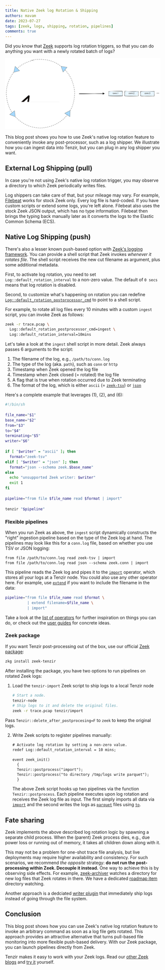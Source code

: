 ```yaml
---
title: Native Zeek log Rotation & Shipping
authors: mavam
date: 2023-07-27
tags: [zeek, logs, shipping, rotation, pipelines]
comments: true
---
```


Did you know that [Zeek](http://zeek.org) supports log rotation triggers, so
that you can do anything you want with a newly rotated batch of logs?

![Zeek Log Rotation](zeek-log-rotation.excalidraw.svg)

<!-- truncate -->

This blog post shows you how to use Zeek's native log rotation feature to
conveniently invoke any post-processor, such as a log shipper. We illustrate how
you can ingest data into Tenzir, but you can plug in any log shipper you want.

## External Log Shipping (pull)

In case you're not using Zeek's native log rotation trigger, you may observe a
directory to which Zeek periodically writes files.

Log shippers can take care of that, but your mileage may vary. For example,
[Filebeat][filebeat] works for stock Zeek only. Every log file is hard-coded. If
you have custom scripts or extend some logs, you're left alone. Filebeat also
uses the stock Zeek JSON output, which has no type information. Filebeat then
brings the typing back manually later as it converts the logs to the Elastic
Common Schema (ECS).

[filebeat]: https://www.elastic.co/guide/en/beats/filebeat/current/filebeat-module-zeek.html

## Native Log Shipping (push)

There's also a lesser known push-based option with [Zeek's logging
framework](https://docs.zeek.org/en/master/frameworks/logging.html). You can
provide a shell script that Zeek invokes *whenever it rotates file*. The shell
script receives the new cut filename as argument, plus some additional metadata.

First, to activate log rotation, you need to set
`Log::default_rotation_interval` to a non-zero value. The default of `0 secs`
means that log rotation is disabled.

Second, to customize what's happening on rotation you can redefine
[`Log::default_rotation_postprocessor_cmd`](https://docs.zeek.org/en/master/scripts/base/frameworks/logging/main.zeek.html#id-Log::default_rotation_postprocessor_cmd)
to point to a shell script.

For example, to rotate all log files every 10 minutes with a custom `ingest`
script, you can invoke Zeek as follows:

```bash
zeek -r trace.pcap \
  Log::default_rotation_postprocessor_cmd=ingest \
  Log::default_rotation_interval=10mins
```

Let's take a look at the `ingest` shell script in more detail. Zeek always
passes 6 arguments to the script:

1. The filename of the log, e.g., `/path/to/conn.log`
2. The type of the log (aka. `path`), such as `conn` or `http`
3. Timestamp when Zeek opened the log file
4. Timestamp when Zeek closed (= rotated) the log file
5. A flag that is true when rotation occurred due to Zeek terminating
6. The format of the log, which is either `ascii` (=
   [`zeek-tsv`](/formats/zeek-tsv)) or [`json`](/formats/json)

Here's a complete example that leverages (1), (2), and (6):

```bash title="ingest"
#!/bin/sh

file_name="$1"
base_name="$2"
from="$3"
to="$4"
terminating="$5"
writer="$6"

if [ "$writer" = "ascii" ]; then
  format="zeek-tsv"
elif [ "$writer" = "json" ]; then
  format="json --schema zeek.$base_name"
else
  echo "unsupported Zeek writer: $writer"
  exit 1
fi

pipeline="from file $file_name read $format | import"

tenzir "$pipeline"
```

### Flexible pipelines

When you run Zeek as above, the `ingest` script dynamically constructs the
"right" ingestion pipeline based on the type of the Zeek log at hand. The
pipelines may look like this for a `conn.log` file, based on whether you use TSV
or JSON logging:

```
from file /path/to/conn.log read zeek-tsv | import
from file /path/to/conn.log read json --schema zeek.conn | import
```

This pipeline reads the Zeek log and pipes it to the
[`import`](/operators/sinks/import) operator, which stores all your logs at a
Tenzir node. You could also use any other operator here. For example, use
[`extend`](/operators/transformations/extend) if you want to include the
filename in the data:

```bash
pipeline="from file $file_name read $format \
          | extend filename=$file_name \
          | import"
```

Take a look at the [list of operators](/operators) for further inspiration on
things you can do, or check out the [user guides](/user-guides) for concrete
ideas.

### Zeek package

If you want Tenzir post-processing out of the box, use our official [Zeek
package](https://github.com/tenzir/zeek-tenzir):

```bash
zkg install zeek-tenzir
```

After installing the package, you have two options to run pipelines on rotated
Zeek logs:

1. Load the `tenzir-import` Zeek script to ship logs to a local Tenzir node

   ```bash
   # Start a node.
   tenzir-node
   # Ship logs to it and delete the original files.
   zeek -r trace.pcap tenzir/import
   ```

  Pass `Tenzir::delete_after_postprocesing=F` to `zeek` to keep the original
  logs.

2. Write Zeek scripts to register pipelines manually:

   ```zeek
   # Activate log rotation by setting a non-zero value.
   redef Log::default_rotation_interval = 10 mins;
 
   event zeek_init()
     {
     Tenzir::postprocess("import");
     Tenzir::postprocess("to directory /tmp/logs write parquet");
     }
   ```

   The above Zeek script hooks up two pipelines via the function
   `Tenzir::postprocess`. Each pipeline executes upon log rotation and receives
   the Zeek log file as input. The first simply imports all data via
   [`import`](/operators/sinks/import) and the second writes the logs as
   [`parquet`](/formats/parquet) files using [`to`](/operators/sinks/to).

## Fate sharing

Zeek implements the above described log rotation logic by spawning a separate
child process. When the (parent) Zeek process dies, e.g., due power loss or
running out of memory, it takes all children down along with it.

This may not be a problem for one-shot trace file analysis, but live deployments
may require higher availability and consistency. For such scenarios, we
recommend *the opposite* strategy: **do not run the post-processing within Zeek.
Decouple it instead.** One way to achieve this is by observing side effects. For
example, [zeek-archiver](https://github.com/zeek/zeek-archiver) watches a
directory for new log files that Zeek rotates in there. We have a dedicated
[roadmap item](https://github.com/tenzir/public-roadmap/issues/51) directory
watching.

Another approach is a dedciated [writer
plugin](/blog/mobilizing-zeek-logs#writer-plugin) that immediately ship logs
instead of going through the file system.

## Conclusion

This blog post shows how you can use Zeek's native log rotation feature to
invoke an arbitrary command as soon as a log file gets rotated. This approach
provides an attractive alternative that turns pull-based file monitoring into
more flexible push-based delivery. With our Zeek package, you can launch
pipelines directly from Zeek.

Tenzir makes it easy to work with your Zeek logs. Read our [other Zeek
blogs](/blog/tags/zeek) and [try it](/get-started) yourself.
